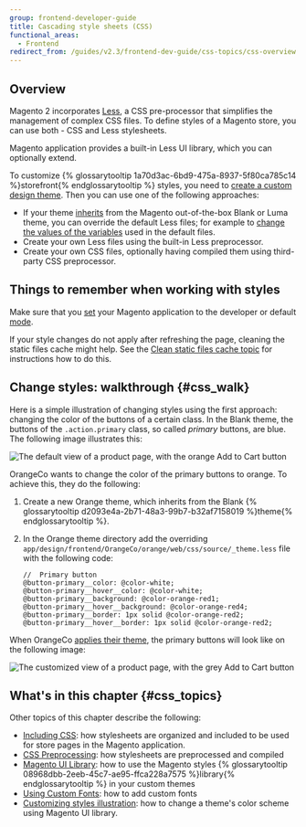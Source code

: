 ```yaml
---
group: frontend-developer-guide
title: Cascading style sheets (CSS)
functional_areas:
  - Frontend
redirect_from: /guides/v2.3/frontend-dev-guide/css-topics/css-overview.html
---
```


## Overview

Magento 2 incorporates [Less](http://lesscss.org/), a CSS pre-processor that simplifies the management of complex CSS files.
To define styles of a Magento store, you can use both - CSS and Less stylesheets.

Magento application provides a built-in Less UI library, which you can optionally extend. 

To customize {% glossarytooltip 1a70d3ac-6bd9-475a-8937-5f80ca785c14 %}storefront{% endglossarytooltip %} styles, you need to [create a custom design theme]({{page.baseurl}}/frontend-development/themes/create-theme.html). Then you can use one of the following approaches:

* If your theme [inherits]({{page.baseurl}}/frontend-development/themes/set-inheritance.html) from the Magento out-of-the-box Blank or Luma theme, you can override the default Less files; for example to [change the values of the variables]({{page.baseurl}}/frontend-development/css/ui-library.html#fedg_using-ui-lib_predef-vars) used in the default files. 
* Create your own Less files using the built-in Less preprocessor. 
* Create your own CSS files, optionally having compiled them using third-party CSS preprocessor.

## Things to remember when working with styles

Make sure that you [set]({{page.baseurl}}/configure/command-line/set-magento-mode.html) your Magento application to the developer or default [mode]({{page.baseurl}}/configure/application-initialization/magento-modes.html).

If your style changes do not apply after refreshing the page, cleaning the static files cache might help. See the [Clean static files cache topic]({{page.baseurl}}/frontend-development/cache.html#clean_static_cache) for instructions how to do this.

## Change styles: walkthrough {#css_walk}

Here is a simple illustration of changing styles using the first approach: changing the color of the buttons of a certain class.
In the Blank theme, the buttons of the `.action.primary` class, so called _primary_ buttons, are blue. The following image illustrates this:

![The default view of a product page, with the orange Add to Cart button]

OrangeCo wants to change the color of the primary buttons to orange. To achieve this, they do the following:

1. Create a new Orange theme, which inherits from the Blank {% glossarytooltip d2093e4a-2b71-48a3-99b7-b32af7158019 %}theme{% endglossarytooltip %}.
2. In the Orange theme directory add the overriding `app/design/frontend/OrangeCo/orange/web/css/source/_theme.less` file with the following code:

   ```less
   //  Primary button
   @button-primary__color: @color-white;
   @button-primary__hover__color: @color-white;
   @button-primary__background: @color-orange-red1;
   @button-primary__hover__background: @color-orange-red4;
   @button-primary__border: 1px solid @color-orange-red2;
   @button-primary__hover__border: 1px solid @color-orange-red2;
   ```

When OrangeCo [applies their theme]({{page.baseurl}}/frontend-development/themes/apply-theme.html), the primary buttons will look like on the following image:

![The customized view of a product page, with the grey Add to Cart button]

## What's in this chapter {#css_topics}

Other topics of this chapter describe the following:

* [Including CSS]({{page.baseurl}}/frontend-development/css/include-css.html): how stylesheets are organized and included to be used for store pages in the Magento application. 
* [CSS Preprocessing]({{page.baseurl}}/frontend-development/css/preprocess.html): how stylesheets are preprocessed and compiled
* [Magento UI Library]({{page.baseurl}}/frontend-development/css/ui-library.html): how to use the Magento styles {% glossarytooltip 08968dbb-2eeb-45c7-ae95-ffca228a7575 %}library{% endglossarytooltip %} in your custom themes
* [Using Custom Fonts]({{page.baseurl}}/frontend-development/css/custom-fonts.html): how to add custom fonts 
* [Customizing styles illustration]({{page.baseurl}}/frontend-development/css/illustration.html): how to change a theme's color scheme using Magento UI library. 

[the default view of a product page, with the orange add to cart button]: {{site.baseurl}}/static/images/css_over1.png

[the customized view of a product page, with the grey add to cart button]: {{site.baseurl}}/static/images/css_over2.png

